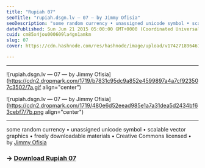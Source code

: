 ```yaml
---
title: "Rupiah 07"
seoTitle: "rupiah.dsgn.lv — 07 — by Jimmy Ofisia"
seoDescription: "some random currency • unassigned unicode symbol • scalable vector graphics • freely downloadable materials • creative commons licensed • by Jimmy Ofisia"
datePublished: Sun Jun 21 2015 05:00:00 GMT+0000 (Coordinated Universal Time)
cuid: cm85x4jou000609la4gn1amkm
slug: 07
cover: https://cdn.hashnode.com/res/hashnode/image/upload/v1742718964612/d5ce7acc-a85f-46e8-9cb9-9709bf7f7638.png

---
```


---

![rupiah.dsgn.lv — 07 — by Jimmy Ofisia](https://cdn2.dropmark.com/1719/b7831c95dc9a852e4599897a4a7cf923507c3502/7a.gif align="center")

![rupiah.dsgn.lv — 07 — by Jimmy Ofisia](https://cdn2.dropmark.com/1719/480e6d52eead985e1a7a31dea5d2434bf63cebf7/7b.png align="center")

---

some random currency • unassigned unicode symbol • scalable vector graphics • freely downloadable materials • Creative Commons licensed • by [Jimmy Ofisia](https://dsgn.lv)

### → [**Download Rupiah 07**](https://folder.dsgn.lv/b/rupiah07)